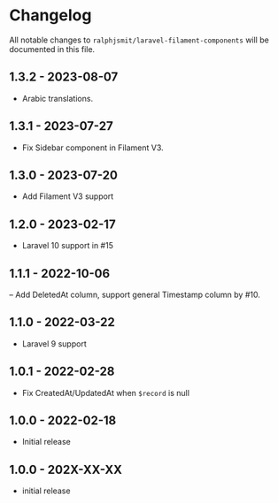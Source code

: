 # Changelog

All notable changes to `ralphjsmit/laravel-filament-components` will be documented in this file.

## 1.3.2 - 2023-08-07

- Arabic translations.

## 1.3.1 - 2023-07-27

- Fix Sidebar component in Filament V3.

## 1.3.0 - 2023-07-20

- Add Filament V3 support

## 1.2.0 - 2023-02-17

- Laravel 10 support in #15

## 1.1.1 - 2022-10-06

– Add DeletedAt column, support general Timestamp column by #10.

## 1.1.0 - 2022-03-22

- Laravel 9 support

## 1.0.1 - 2022-02-28

- Fix CreatedAt/UpdatedAt when `$record` is null

## 1.0.0 - 2022-02-18

- Initial release

## 1.0.0 - 202X-XX-XX

- initial release
